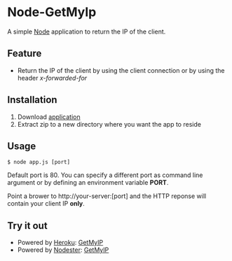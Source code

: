 # Node-GetMyIp
A simple [Node](http://nodejs.org) application to return the IP of the client.

## Feature

- Return the IP of the client by using the client connection or by using the header _x-forwarded-for_

## Installation

1. Download [application](https://github.com/carlptr/node-getmyip/zipball/master)
2. Extract zip to a new directory where you want the app to reside

## Usage

	$ node app.js [port]

Default port is 80. You can specify a different port as command line argument or by defining an environment variable __PORT__.

Point a brower to http://your-server:[port] and the HTTP reponse will contain your client IP __only__.

## Try it out

- Powered by [Heroku](http://heroku,com): [GetMyIP](http://getmyip.heroku.com)
- Powered by [Nodester](http://nodester.com): [GetMyIP](http://getmyip.nodester.com)
